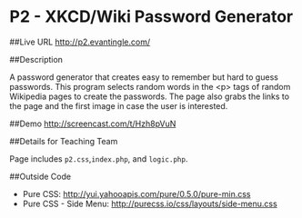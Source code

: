 # P2 - XKCD/Wiki Password Generator

##Live URL
<http://p2.evantingle.com/>

##Description

A password generator that creates easy to remember but hard to guess passwords. This program selects random words in the \<p\> tags of random Wikipedia pages to create the passwords. The page also grabs the links to the page and the first image in case the user is interested.

##Demo
<http://screencast.com/t/Hzh8pVuN>

##Details for Teaching Team

Page includes `p2.css`,`index.php`, and `logic.php`.

##Outside Code

*	Pure CSS: http://yui.yahooapis.com/pure/0.5.0/pure-min.css
*	Pure CSS - Side Menu: http://purecss.io/css/layouts/side-menu.css